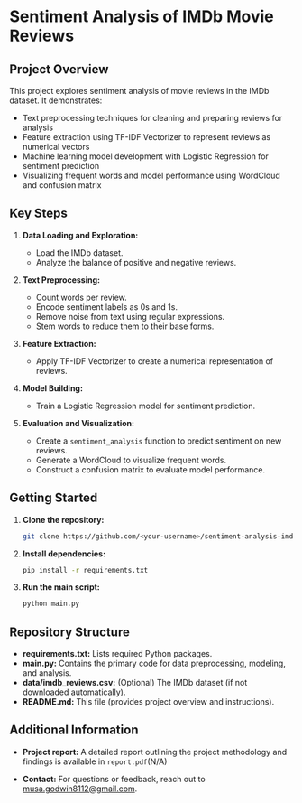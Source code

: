 # **Sentiment Analysis of IMDb Movie Reviews**

## **Project Overview**

This project explores sentiment analysis of movie reviews in the IMDb dataset. It demonstrates:

- Text preprocessing techniques for cleaning and preparing reviews for analysis
- Feature extraction using TF-IDF Vectorizer to represent reviews as numerical vectors
- Machine learning model development with Logistic Regression for sentiment prediction
- Visualizing frequent words and model performance using WordCloud and confusion matrix

## **Key Steps**

1. **Data Loading and Exploration:**
    - Load the IMDb dataset.
    - Analyze the balance of positive and negative reviews.

2. **Text Preprocessing:**
    - Count words per review.
    - Encode sentiment labels as 0s and 1s.
    - Remove noise from text using regular expressions.
    - Stem words to reduce them to their base forms.

3. **Feature Extraction:**
    - Apply TF-IDF Vectorizer to create a numerical representation of reviews.

4. **Model Building:**
    - Train a Logistic Regression model for sentiment prediction.

5. **Evaluation and Visualization:**
    - Create a `sentiment_analysis` function to predict sentiment on new reviews.
    - Generate a WordCloud to visualize frequent words.
    - Construct a confusion matrix to evaluate model performance.

## **Getting Started**

1. **Clone the repository:**

   ```bash
   git clone https://github.com/<your-username>/sentiment-analysis-imdb
   ```

2. **Install dependencies:**

   ```bash
   pip install -r requirements.txt
   ```

3. **Run the main script:**

   ```bash
   python main.py
   ```

## **Repository Structure**

- **requirements.txt:** Lists required Python packages.
- **main.py:** Contains the primary code for data preprocessing, modeling, and analysis.
- **data/imdb_reviews.csv:** (Optional) The IMDb dataset (if not downloaded automatically).
- **README.md:** This file (provides project overview and instructions).

## **Additional Information**

- **Project report:** A detailed report outlining the project methodology and findings is available in `report.pdf`(N/A)

- **Contact:** For questions or feedback, reach out to <musa.godwin8112@gmail.com>.
